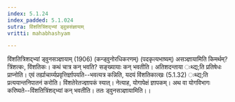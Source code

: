 ```yaml
---
index: 5.1.24
index_padded: 5.1.024
sutra: विंशतित्रिंशद्भ्यां ड्वुन्नसंज्ञायाम्‌
vritti: mahabhashyam

---
```

 विंशतित्रिशद्भ्यां ड्वुनसञ्ज्ञायाम् (1906) (कन्ड्वुनोरधिकरणम्) (पदकृत्यभाष्यम्) असञ्ज्ञायामिति किमर्थम्? त्रिंशत्कः, विंशतिकः। कथं चात्र कन् भवति? सङ्ख्यायाः कन् भवतीति। अतिशदन्ताया ःथ्द्य;ति प्रतिषेधः प्राप्नोति। एवं तर्ह्याचार्य्यप्रवृत्तिर्ज्ञापयति--भवत्यत्र कन्निति, यदयं विंशतिकात्खः (5.1.32) ःथ्द्य;ति प्रत्ययान्तनिपातनं करोति। विंशतेरेतज्ज्ञापकं स्यात्। नेत्याह, योगापेक्षं ज्ञापकम्। अथ वा योगविभागः करिष्यते--विंशतित्रिंशद्भ्यां कन् भवतीति। ततः ड्वुनसञ्ज्ञायामिति।। 